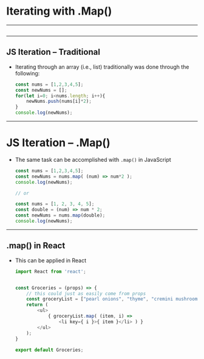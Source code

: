 # Iterating with .Map()
---
```toc
```
---

## JS Iteration – Traditional
- Iterating through an array (i.e., list)  traditionally was done through the following:
	```js
	const nums = [1,2,3,4,5];
	const newNums = [];
	for(let i=0; i<nums.length; i++){
		newNums.push(nums[i]*2);
	}
	console.log(newNums);
	```


---

# JS Iteration – .Map()
- The same task can be accomplished with `.map()` in JavaScript
	```js
	const nums = [1,2,3,4,5];
	const newNums = nums.map( (num) => num*2 );
	console.log(newNums);
	
	// or
	
	const nums = [1, 2, 3, 4, 5];
	const double = (num) => num * 2;
	const newNums = nums.map(double);
	console.log(newNums);
	```


---

## .map() in React
- This can be applied in React
	```js
	import React from 'react';
 
    
	const Groceries = (props) => {
	    // this could just as easily come from props
	    const groceryList = ["pearl onions", "thyme", "cremini mushrooms", "butter"];
	    return ( 
	        <ul>
	            { groceryList.map( (item, i) => 
	                <li key={ i }>{ item }</li> ) }
	        </ul>
	    ); 
	}
	    
	export default Groceries;
	```